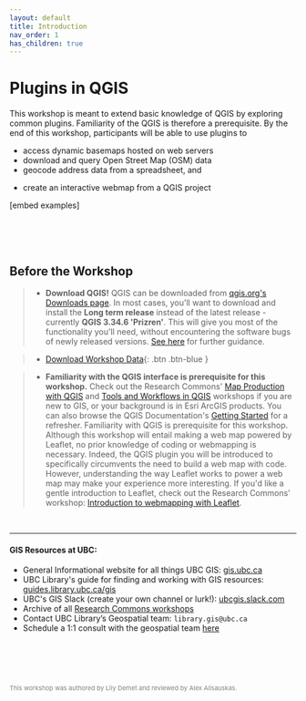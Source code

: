 ```yaml
---
layout: default
title: Introduction
nav_order: 1
has_children: true
---
```

# Plugins in QGIS

This workshop is meant to extend basic knowledge of QGIS by exploring common plugins. Familiarity of the QGIS is therefore a prerequisite. By the end of this workshop, participants will be able to use plugins to 

- access dynamic basemaps hosted on web servers
- download and query Open Street Map (OSM) data 
- geocode address data from a spreadsheet, and
<!--use list of libraries; or use public art data but in csv format-->
- create an interactive webmap from a QGIS project
<!-- add next steps directions for hosting webmap on github pages -->


[embed examples]

<br>
<br>
<br>


## Before the Workshop

>-   **Download QGIS!** QGIS can be downloaded from [qgis.org's Downloads page](https://qgis.org/en/site/forusers/download.html). In most cases, you'll want to download and install the **Long term release** instead of the latest release - currently **QGIS 3.34.6 'Prizren'**. This will give you most of the functionality you'll need, without encountering the software bugs of newly released versions. [See here](https://ubc-library-rc.github.io/gis-intro-qgis/content/installing-qgis.html) for further guidance.

> - [Download Workshop Data](https://ubc-library-rc.github.io/gis-plugins-qgis/content/qgis-plugins-workshop.zip){: .btn .btn-blue }

> - **Familiarity with the QGIS interface is prerequisite for this workshop.** Check out the Research Commons' [Map Production with QGIS](https://ubc-library-rc.github.io/gis-intro-qgis/) and [Tools and Workflows in QGIS](https://ubc-library-rc.github.io/gis-tools-workflows/) workshops if you are new to GIS, or your background is in Esri ArcGIS products. You can also browse the QGIS Documentation's [Getting Started](https://docs.qgis.org/3.34/en/docs/user_manual/introduction/getting_started.html) for a refresher. 
Familiarity with QGIS is prerequisite for this workshop. 
> Although this workshop will entail making a web map powered by Leaflet, no prior knowledge of coding or webmapping is necessary. Indeed, the QGIS plugin you will be introduced to specifically circumvents the need to build a web map with code. However, understanding the way Leaflet works to power a web map may make your experience more interesting. If you'd like a gentle introduction to Leaflet, check out the Research Commons' workshop: [Introduction to webmapping with Leaflet](https://ubc-library-rc.github.io/gis-intro-leaflet/).

<br>


---
#### GIS Resources at UBC:
- General Informational website for all things UBC GIS: [gis.ubc.ca](http://gis.ubc.ca/)
- UBC Library's guide for finding and working with GIS resources: [guides.library.ubc.ca/gis](http://guides.library.ubc.ca/gis)
- UBC's GIS Slack (create your own channel or lurk!): [ubcgis.slack.com](https://ubcgis.slack.com/)
- Archive of all [Research Commons workshops](https://ubc-library-rc.github.io/all.html)
- Contact UBC Library’s Geospatial team: `library.gis@ubc.ca`
- Schedule a 1:1 consult with the geospatial team [here](https://libcal.library.ubc.ca/appointments/research_commons#s-lc-public-pt)

<p style="margin-top:90px"></p>
<p style="color:grey; font-size:11px">This workshop was authored by Lily Demet and reviewed by Alex Alisauskas.</p>
